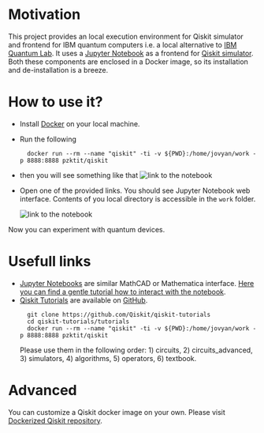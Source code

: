 # Motivation

This project provides an local execution environment for Qiskit simulator and frontend for IBM quantum computers i.e. a local alternative to 
[IBM Quantum Lab](https://quantum-computing.ibm.com/).
It uses a [Jupyter Notebook](https://jupyter.org/) as a frontend for [Qiskit simulator](https://qiskit.org/). Both these components are enclosed in a Docker image,
so its installation and de-installation is a breeze.

# How to use it?

* Install [Docker](https://www.docker.com/) on your local machine.
* Run the following
  ```
	docker run --rm --name "qiskit" -ti -v ${PWD}:/home/jovyan/work -p 8888:8888 pzktit/qiskit
	```
* then you will see something like that
  ![link to the notebook](link.png "a link")
* Open one of the provided links. You should see Jupyter Notebook web interface. Contents of you local directory is accessible in the ``work`` folder.
  
  ![link to the notebook](notebook.png "a notebook")
  
Now you can experiment with quantum devices. 

# Usefull links

* [Jupyter Notebooks](https://jupyter.org/) are similar MathCAD or Mathematica interface. [Here you can find a gentle tutorial how to interact with the notebook](https://jupyter-notebook.readthedocs.io/en/latest/).
* [Qiskit Tutorials](https://github.com/Qiskit/qiskit-tutorials) are available on [GitHub](https://github.com/).
  ```
	git clone https://github.com/Qiskit/qiskit-tutorials
	cd qiskit-tutorials/tutorials
	docker run --rm --name "qiskit" -ti -v ${PWD}:/home/jovyan/work -p 8888:8888 pzktit/qiskit
	``` 
	Please use them in the following order: 1) circuits,  2) circuits_advanced,  3) simulators,  4) algorithms,  5) operators,  6) textbook.

# Advanced

You can customize a Qiskit docker image on your own. Please visit [Dockerized Qiskit repository](https://github.com/pzktit/DockerizedQiskit).



